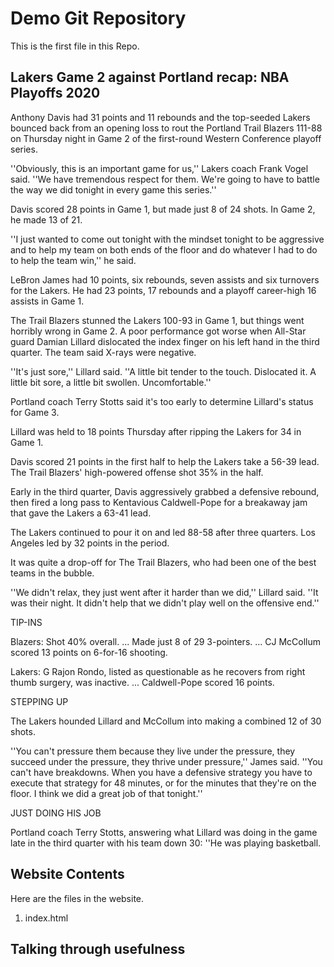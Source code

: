 # Demo Git Repository
This is the first file in this Repo.

## Lakers Game 2 against Portland recap: NBA Playoffs 2020
Anthony Davis had 31 points and 11 rebounds and the top-seeded Lakers bounced back from an opening loss to rout the Portland Trail Blazers 111-88 on Thursday night in Game 2 of the first-round Western Conference playoff series.

''Obviously, this is an important game for us,'' Lakers coach Frank Vogel said. ''We have tremendous respect for them. We're going to have to battle the way we did tonight in every game this series.''

Davis scored 28 points in Game 1, but made just 8 of 24 shots. In Game 2, he made 13 of 21.

''I just wanted to come out tonight with the mindset tonight to be aggressive and to help my team on both ends of the floor and do whatever I had to do to help the team win,'' he said.

LeBron James had 10 points, six rebounds, seven assists and six turnovers for the Lakers. He had 23 points, 17 rebounds and a playoff career-high 16 assists in Game 1.

The Trail Blazers stunned the Lakers 100-93 in Game 1, but things went horribly wrong in Game 2. A poor performance got worse when All-Star guard Damian Lillard dislocated the index finger on his left hand in the third quarter. The team said X-rays were negative.

''It's just sore,'' Lillard said. ''A little bit tender to the touch. Dislocated it. A little bit sore, a little bit swollen. Uncomfortable.''

Portland coach Terry Stotts said it's too early to determine Lillard's status for Game 3.

Lillard was held to 18 points Thursday after ripping the Lakers for 34 in Game 1.

Davis scored 21 points in the first half to help the Lakers take a 56-39 lead. The Trail Blazers' high-powered offense shot 35% in the half.

Early in the third quarter, Davis aggressively grabbed a defensive rebound, then fired a long pass to Kentavious Caldwell-Pope for a breakaway jam that gave the Lakers a 63-41 lead.

The Lakers continued to pour it on and led 88-58 after three quarters. Los Angeles led by 32 points in the period.

It was quite a drop-off for The Trail Blazers, who had been one of the best teams in the bubble.

''We didn't relax, they just went after it harder than we did,'' Lillard said. ''It was their night. It didn't help that we didn't play well on the offensive end.''

TIP-INS

Blazers: Shot 40% overall. ... Made just 8 of 29 3-pointers. ... CJ McCollum scored 13 points on 6-for-16 shooting.

Lakers: G Rajon Rondo, listed as questionable as he recovers from right thumb surgery, was inactive. ... Caldwell-Pope scored 16 points.

STEPPING UP

The Lakers hounded Lillard and McCollum into making a combined 12 of 30 shots.

''You can't pressure them because they live under the pressure, they succeed under the pressure, they thrive under pressure,'' James said. ''You can't have breakdowns. When you have a defensive strategy you have to execute that strategy for 48 minutes, or for the minutes that they're on the floor. I think we did a great job of that tonight.''

JUST DOING HIS JOB

Portland coach Terry Stotts, answering what Lillard was doing in the game late in the third quarter with his team down 30: ''He was playing basketball.

## Website Contents
Here are the files in the website.
1. index.html

## Talking through usefulness
